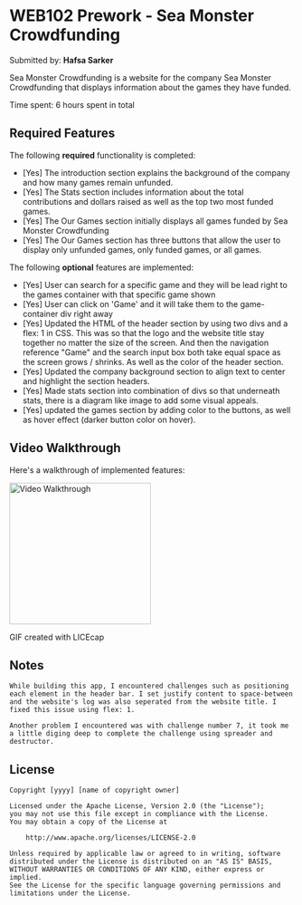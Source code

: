 # WEB102 Prework - Sea Monster Crowdfunding

Submitted by: **Hafsa Sarker**

Sea Monster Crowdfunding is a website for the company Sea Monster Crowdfunding that displays information about the games they have funded.

Time spent: 6 hours spent in total

## Required Features

The following **required** functionality is completed:

* [Yes] The introduction section explains the background of the company and how many games remain unfunded.
* [Yes] The Stats section includes information about the total contributions and dollars raised as well as the top two most funded games.
* [Yes] The Our Games section initially displays all games funded by Sea Monster Crowdfunding
* [Yes] The Our Games section has three buttons that allow the user to display only unfunded games, only funded games, or all games.

The following **optional** features are implemented:

* [Yes] User can search for a specific game and they will be lead right to the games container with that specific game shown
* [Yes] User can click on 'Game' and it will take them to the game-container div right away
* [Yes] Updated the HTML of the header section by using two divs and a flex: 1 in CSS. This was so that the logo and the website title stay together no matter the size of the screen. And then the navigation reference "Game" and the search input box both take equal space as the screen grows / shrinks. As well as the color of the header section.
* [Yes] Updated the company background section to align text to center and highlight the section headers.
* [Yes] Made stats section into combination of divs so that underneath stats, there is a diagram like image to add some visual appeals. 
* [Yes] updated the games section by adding color to the buttons, as well as hover effect (darker button color on hover). 

## Video Walkthrough

Here's a walkthrough of implemented features:

<img src="./assets/walkthrough.gif" title='Video Walkthrough' width='250' alt='Video Walkthrough' />

GIF created with LICEcap 

## Notes

    While building this app, I encountered challenges such as positioning each element in the header bar. I set justify content to space-between and the website's log was also seperated from the website title. I fixed this issue using flex: 1. 

    Another problem I encountered was with challenge number 7, it took me a little diging deep to complete the challenge using spreader and destructor.

## License

    Copyright [yyyy] [name of copyright owner]

    Licensed under the Apache License, Version 2.0 (the "License");
    you may not use this file except in compliance with the License.
    You may obtain a copy of the License at

        http://www.apache.org/licenses/LICENSE-2.0

    Unless required by applicable law or agreed to in writing, software
    distributed under the License is distributed on an "AS IS" BASIS,
    WITHOUT WARRANTIES OR CONDITIONS OF ANY KIND, either express or implied.
    See the License for the specific language governing permissions and
    limitations under the License.
